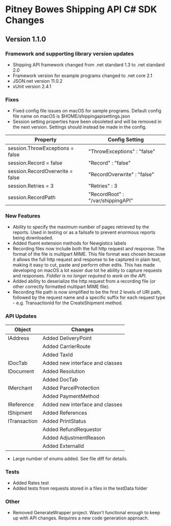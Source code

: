 # Pitney Bowes Shipping API C# SDK Changes

## Version 1.1.0
### Framework and supporting library version updates
* Shipping API framework changed from .net standard 1.3 to .net standard 2.0
* Framework version for example programs changed to .net core 2.1
* JSON.net version 11.0.2
* xUnit version 2.4.1
### Fixes
* Fixed config file issues on macOS for sample programs. Default config file name on macOS is $HOME/shippingapisettings.json
* Session setting properties have been obsoleted and will be removed in the next version. Settings should instead be made in the config.

Property | Config Setting
---------|---------------
session.ThrowExceptions = false| "ThrowExceptions" : "false"
session.Record = false| "Record" : "false"
session.RecordOverwrite = false | "RecordOverwrite" : "false"
session.Retries = 3 | "Retries" : 3
session.RecordPath | "RecordRoot" : "/var/shippingAPI"

### New Features
* Ability to specify the maximum number of pages retrieved by the reports. Used in testing or as a failsafe to prevent enormous reports being downloaded.
* Added fluent extension methods for Newgistics labels
* Recording files now include both the full http request and response. The format of the file is multipart MIME. This file format was chosen because it allows the full http request and response to be captured in plain text, making it easy to cut, paste and perform other edits. This has made developing on macOS a lot easier due tot he ability to capture requests and responses. *Fiddler is no longer required to work on the API*.
* Added ability to deserialize the http request from a recording file (or other correctly formatted multipart MIME file).
* Recording file path is now simplified to be the first 2 levels of URI path, followed by the request name and a specific suffix for each request type - e.g. TransactionId for the CreateShipment method. 

### API Updates
Object      | Changes
------------|--------------------------------------------------
IAddress    | Added DeliveryPoint
<i></i>| Added CarrierRoute
 <i></i>| Added TaxId
 IDocTab| Added new interface and classes
 IDocument| Added Resolution
 <i></i>| Added DocTab
 IMerchant| Added ParcelProtection
 <i></i>| Added PaymentMethod
 IReference| Added new interface and classes
 IShipment | Added References
 ITransaction| Added PrintStatus
 <i></i>| Added RefundRequestor
 <i></i>| Added AdjustmentReason
 <i></i>| Added ExternalId
* Large number of enums added. See file diff for details.
### Tests
* Added Rates test
* Added tests from requests stored in a files in the testData folder
### Other
* Removed GenerateWrapper project. Wasn't functional enough to keep up with API changes. Requires a new code generation approach.
